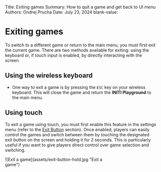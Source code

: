 Title:   Exiting games
Summary: How to quit a game and get back to UI menu
Authors: Ondrej Prucha
Date:    July 23, 2024
blank-value:

# Exiting games

To switch to a different game or return to the main menu, you must first exit the current game. There are two methods available for exiting: using the keyboard or, if touch input is enabled, by directly interacting with the screen.

## Using the wireless keyboard

- One way to exit a game is by pressing the `ESC` key on your wireless keyboard. This will close the game and return the **INITI Playground** to the main menu.

## Using touch

To exit a game using touch, you must first enable this feature in the settings menu (refer to the [Exit Button](exit-button.md) section). Once enabled, players can easily control the games and switch between them by touching the designated exit button on the screen and holding it for 2 seconds. This is particularly useful if you want to give players direct control over game selection and switching.


<div style='width: 70%' class="center" markdown>
![Exit a game](assets/exit-button-hold.jpg "Exit a game")
</div>

<br />